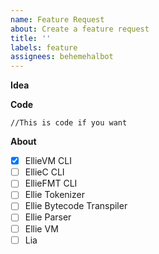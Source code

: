 ```yaml
---
name: Feature Request
about: Create a feature request
title: ''
labels: feature
assignees: behemehalbot
---
```


**Idea**

**Code**
```
//This is code if you want
```

**About**

- [x] EllieVM CLI               
- [ ] EllieC CLI                
- [ ] EllieFMT CLI              
- [ ] Ellie Tokenizer           
- [ ] Ellie Bytecode Transpiler 
- [ ] Ellie Parser              
- [ ] Ellie VM                  
- [ ] Lia                       
